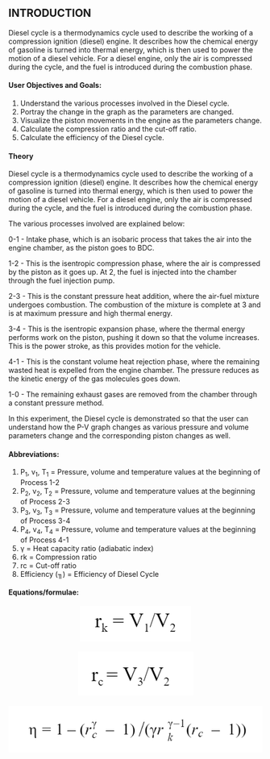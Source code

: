 ## INTRODUCTION<br>

Diesel cycle is a thermodynamics cycle used to describe the working of a compression ignition (diesel) engine. It describes how the chemical energy of gasoline is turned into thermal energy, which is then used to power the motion of a diesel vehicle. For a diesel engine, only the air is compressed during the cycle, and the fuel is introduced during the combustion phase.

#### User Objectives and Goals:<br>

1. Understand the various processes involved in the Diesel cycle.
2. Portray the change in the graph as the parameters are changed.
3. Visualize the piston movements in the engine as the parameters change.
4. Calculate the compression ratio and the cut-off ratio.
5. Calculate the efficiency of the Diesel cycle.


#### Theory<br>

Diesel cycle is a thermodynamics cycle used to describe the working of a compression ignition (diesel) engine. It describes how the chemical energy of gasoline is turned into thermal energy, which is then used to power the motion of a diesel vehicle. For a diesel engine, only the air is compressed during the cycle, and the fuel is introduced during the combustion phase.

The various processes involved are explained below:

0-1 - Intake phase, which is an isobaric process that takes the air into the engine chamber, as the piston goes to BDC.

1-2 - This is the isentropic compression phase, where the air is compressed by the piston as it goes up. At 2, the fuel is injected into the chamber through the fuel injection pump.

2-3 - This is the constant pressure heat addition, where the air-fuel mixture undergoes combustion. The combustion of the mixture is complete at 3 and is at maximum pressure and high thermal energy.

3-4 - This is the isentropic expansion phase, where the thermal energy performs work on the piston, pushing it down so that the volume increases. This is the power stroke, as this provides motion for the vehicle.

4-1 - This is the constant volume heat rejection phase, where the remaining wasted heat is expelled from the engine chamber. The pressure reduces as the kinetic energy of the gas molecules goes down.

1-0 - The remaining exhaust gases are removed from the chamber through a constant pressure method.

In this experiment, the Diesel cycle is demonstrated so that the user can understand how the P-V graph changes as various pressure and volume parameters change and the corresponding piston changes as well.


#### Abbreviations:<br>

1. P<sub>1</sub>, v<sub>1</sub>, T<sub>1</sub> = Pressure, volume and temperature values at the beginning of Process 1-2
2. P<sub>2</sub>, v<sub>2</sub>, T<sub>2</sub> = Pressure, volume and temperature values at the beginning of Process 2-3
3. P<sub>3</sub>, v<sub>3</sub>, T<sub>3</sub> = Pressure, volume and temperature values at the beginning of Process 3-4
4. P<sub>4</sub>, v<sub>4</sub>, T<sub>4</sub> = Pressure, volume and temperature values at the beginning of Process 4-1
5. γ = Heat capacity ratio (adiabatic index)
6. rk = Compression ratio
7. rc = Cut-off ratio
8. Efficiency (╖) = Efficiency of Diesel Cycle

#### Equations/formulae:<br>

<center><img src="./images/equations/eq1.png" /></center>
<br>

<center><img src="./images/equations/eq2.png" /></center>
<br>

<center><img src="./images/equations/eq3.png" /></center>
<br>
